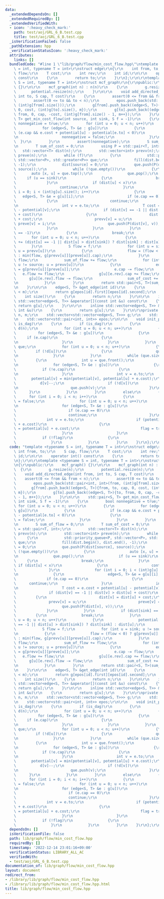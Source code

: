 ```yaml
---
data:
  _extendedDependsOn: []
  _extendedRequiredBy: []
  _extendedVerifiedWith:
  - icon: ':heavy_check_mark:'
    path: test/aoj/GRL_6_B.test.cpp
    title: test/aoj/GRL_6_B.test.cpp
  _isVerificationFailed: false
  _pathExtension: hpp
  _verificationStatusIcon: ':heavy_check_mark:'
  attributes:
    links: []
  bundledCode: "#line 1 \"lib/graph/flow/min_cost_flow.hpp\"\ntemplate <typename S\
    \ = int, typename T = int>\r\nstruct edge\r\n{\r\n    int from, to;\r\n    S cap,\
    \ flow;\r\n    T cost;\r\n    int rev;\r\n    int id;\r\n\r\n    operator int()\
    \ const\r\n    {\r\n        return to;\r\n    }\r\n};\r\n\r\ntemplate <typename\
    \ S = int, typename T = int>\r\nstruct mcf_graph\r\n{\r\npublic:\r\n    mcf_graph()\
    \ {}\r\n\r\n    mcf_graph(int n) : n(n)\r\n    {\r\n        g.resize(n);\r\n \
    \       potential.resize(n);\r\n    }\r\n\r\n    void add_directed_edge(int from,\
    \ int to, S cap, T cost)\r\n    {\r\n        assert(0 <= from && from < n);\r\n\
    \        assert(0 <= to && to < n);\r\n        epos.push_back(std::pair<int, int>(from,\
    \ (int)g[from].size()));\r\n        g[from].push_back((edge<S, T>){from, to, cap,\
    \ 0, cost, (int)g[to].size(), m});\r\n        g[to].push_back((edge<S, T>){to,\
    \ from, 0, cap, -cost, (int)g[from].size() - 1, m++});\r\n    }\r\n\r\n    std::pair<S,\
    \ T> get_min_cost_flow(int source, int sink, S f = -1)\r\n    {\r\n        bool\
    \ nonnegative = true;\r\n        for (int u = 0; u < n; u++)\r\n        {\r\n\
    \            for (edge<S, T> &e : g[u])\r\n            {\r\n                if\
    \ (e.cap && e.cost + potential[u] - potential[e.to] < 0)\r\n                {\r\
    \n                    nonnegative = false;\r\n                }\r\n          \
    \  }\r\n        }\r\n        assert(nonnegative);\r\n        S sum_of_flow = 0;\r\
    \n        T sum_of_cost = 0;\r\n        using P = std::pair<T, int>;\r\n     \
    \   std::vector<T> dist(n);\r\n        std::vector<int> prevv(n);\r\n        std::vector<int>\
    \ preve(n);\r\n        while (f)\r\n        {\r\n            std::priority_queue<P,\
    \ std::vector<P>, std::greater<P>> que;\r\n            fill(dist.begin(), dist.end(),\
    \ -1);\r\n            dist[source] = 0;\r\n            que.push(P(dist[source],\
    \ source));\r\n            while (!que.empty())\r\n            {\r\n         \
    \       auto [x, u] = que.top();\r\n                que.pop();\r\n           \
    \     if (u == sink)\r\n                {\r\n                    break;\r\n  \
    \              }\r\n                if (dist[u] < x)\r\n                {\r\n\
    \                    continue;\r\n                }\r\n                for (int\
    \ i = 0; i < (int)g[u].size(); i++)\r\n                {\r\n                 \
    \   edge<S, T> &e = g[u][i];\r\n                    if (e.cap == 0)\r\n      \
    \              {\r\n                        continue;\r\n                    }\r\
    \n                    int v = e.to;\r\n                    T cost = e.cost + potential[u]\
    \ - potential[v];\r\n                    if (dist[v] == -1 || dist[v] > dist[u]\
    \ + cost)\r\n                    {\r\n                        dist[v] = dist[u]\
    \ + cost;\r\n                        prevv[v] = u;\r\n                       \
    \ preve[v] = i;\r\n                        que.push(P(dist[v], v));\r\n      \
    \              }\r\n                }\r\n            }\r\n            if (dist[sink]\
    \ == -1)\r\n            {\r\n                break;\r\n            }\r\n     \
    \       for (int u = 0; u < n; u++)\r\n            {\r\n                potential[u]\
    \ += (dist[u] == -1 || dist[u] > dist[sink]) ? dist[sink] : dist[u];\r\n     \
    \       }\r\n            S flow = f;\r\n            for (int u = sink; u != source;\
    \ u = prevv[u])\r\n            {\r\n                flow = (flow < 0) ? g[prevv[u]][preve[u]].cap\
    \ : min(flow, g[prevv[u]][preve[u]].cap);\r\n            }\r\n            f -=\
    \ flow;\r\n            sum_of_flow += flow;\r\n            for (int u = sink;\
    \ u != source; u = prevv[u])\r\n            {\r\n                edge<S, T> &e\
    \ = g[prevv[u]][preve[u]];\r\n                e.cap -= flow;\r\n             \
    \   e.flow += flow;\r\n                g[u][e.rev].cap += flow;\r\n          \
    \      g[u][e.rev].flow -= flow;\r\n                sum_of_cost += e.cost * flow;\r\
    \n            }\r\n        }\r\n        return std::pair<S, T>(sum_of_flow, sum_of_cost);\r\
    \n    }\r\n\r\n    edge<S, T> &get_edge(int id)\r\n    {\r\n        assert(id\
    \ < m);\r\n        return g[epos[id].first][epos[id].second];\r\n    }\r\n\r\n\
    \    int size()\r\n    {\r\n        return n;\r\n    }\r\n\r\n    inline const\
    \ std::vector<edge<S, T>> &operator[](const int &u) const\r\n    {\r\n       \
    \ return g[u];\r\n    }\r\n\r\n    inline std::vector<edge<S, T>> &operator[](const\
    \ int &u)\r\n    {\r\n        return g[u];\r\n    }\r\n\r\nprivate:\r\n    int\
    \ n, m;\r\n    std::vector<std::vector<edge<S, T>>> g;\r\n    std::vector<T> potential;\r\
    \n    std::vector<std::pair<int, int>> epos;\r\n\r\n    void init_potential(bool\
    \ is_dag)\r\n    {\r\n        if (is_dag)\r\n        {\r\n            std::vector<int>\
    \ d(n);\r\n            for (int u = 0; u < n; u++)\r\n            {\r\n      \
    \          for (edge<S, T> &e : g[u])\r\n                {\r\n               \
    \     if (e.cap)\r\n                    {\r\n                        d[e.to]++;\r\
    \n                    }\r\n                }\r\n            }\r\n            std::queue<int>\
    \ que;\r\n            for (int u = 0; u < n; u++)\r\n            {\r\n       \
    \         if (!d[u])\r\n                {\r\n                    que.push(u);\r\
    \n                }\r\n            }\r\n            while (que.size())\r\n   \
    \         {\r\n                int u = que.front();\r\n                que.pop();\r\
    \n                for (edge<S, T> &e : g[u])\r\n                {\r\n        \
    \            if (!e.cap)\r\n                    {\r\n                        continue;\r\
    \n                    }\r\n                    int v = e.to;\r\n             \
    \       potential[v] = min(potential[v], potential[u] + e.cost);\r\n         \
    \           d[v]--;\r\n                    if (!d[v])\r\n                    {\r\
    \n                        que.push(v);\r\n                    }\r\n          \
    \      }\r\n            }\r\n        }\r\n        else\r\n        {\r\n      \
    \      for (int i = 0; i < n; i++)\r\n            {\r\n                bool flag\
    \ = false;\r\n                for (int u = 0; u < n; u++)\r\n                {\r\
    \n                    for (edge<S, T> &e : g[u])\r\n                    {\r\n\
    \                        if (e.cap == 0)\r\n                        {\r\n    \
    \                        continue;\r\n                        }\r\n          \
    \              int v = e.to;\r\n                        if (potential[v] > potential[u]\
    \ + e.cost)\r\n                        {\r\n                            potential[v]\
    \ = potential[u] + e.cost;\r\n                            flag = true;\r\n   \
    \                     }\r\n                    }\r\n                }\r\n    \
    \            if (!flag)\r\n                {\r\n                    break;\r\n\
    \                }\r\n            }\r\n        }\r\n    }\r\n};\r\n"
  code: "template <typename S = int, typename T = int>\r\nstruct edge\r\n{\r\n   \
    \ int from, to;\r\n    S cap, flow;\r\n    T cost;\r\n    int rev;\r\n    int\
    \ id;\r\n\r\n    operator int() const\r\n    {\r\n        return to;\r\n    }\r\
    \n};\r\n\r\ntemplate <typename S = int, typename T = int>\r\nstruct mcf_graph\r\
    \n{\r\npublic:\r\n    mcf_graph() {}\r\n\r\n    mcf_graph(int n) : n(n)\r\n  \
    \  {\r\n        g.resize(n);\r\n        potential.resize(n);\r\n    }\r\n\r\n\
    \    void add_directed_edge(int from, int to, S cap, T cost)\r\n    {\r\n    \
    \    assert(0 <= from && from < n);\r\n        assert(0 <= to && to < n);\r\n\
    \        epos.push_back(std::pair<int, int>(from, (int)g[from].size()));\r\n \
    \       g[from].push_back((edge<S, T>){from, to, cap, 0, cost, (int)g[to].size(),\
    \ m});\r\n        g[to].push_back((edge<S, T>){to, from, 0, cap, -cost, (int)g[from].size()\
    \ - 1, m++});\r\n    }\r\n\r\n    std::pair<S, T> get_min_cost_flow(int source,\
    \ int sink, S f = -1)\r\n    {\r\n        bool nonnegative = true;\r\n       \
    \ for (int u = 0; u < n; u++)\r\n        {\r\n            for (edge<S, T> &e :\
    \ g[u])\r\n            {\r\n                if (e.cap && e.cost + potential[u]\
    \ - potential[e.to] < 0)\r\n                {\r\n                    nonnegative\
    \ = false;\r\n                }\r\n            }\r\n        }\r\n        assert(nonnegative);\r\
    \n        S sum_of_flow = 0;\r\n        T sum_of_cost = 0;\r\n        using P\
    \ = std::pair<T, int>;\r\n        std::vector<T> dist(n);\r\n        std::vector<int>\
    \ prevv(n);\r\n        std::vector<int> preve(n);\r\n        while (f)\r\n   \
    \     {\r\n            std::priority_queue<P, std::vector<P>, std::greater<P>>\
    \ que;\r\n            fill(dist.begin(), dist.end(), -1);\r\n            dist[source]\
    \ = 0;\r\n            que.push(P(dist[source], source));\r\n            while\
    \ (!que.empty())\r\n            {\r\n                auto [x, u] = que.top();\r\
    \n                que.pop();\r\n                if (u == sink)\r\n           \
    \     {\r\n                    break;\r\n                }\r\n               \
    \ if (dist[u] < x)\r\n                {\r\n                    continue;\r\n \
    \               }\r\n                for (int i = 0; i < (int)g[u].size(); i++)\r\
    \n                {\r\n                    edge<S, T> &e = g[u][i];\r\n      \
    \              if (e.cap == 0)\r\n                    {\r\n                  \
    \      continue;\r\n                    }\r\n                    int v = e.to;\r\
    \n                    T cost = e.cost + potential[u] - potential[v];\r\n     \
    \               if (dist[v] == -1 || dist[v] > dist[u] + cost)\r\n           \
    \         {\r\n                        dist[v] = dist[u] + cost;\r\n         \
    \               prevv[v] = u;\r\n                        preve[v] = i;\r\n   \
    \                     que.push(P(dist[v], v));\r\n                    }\r\n  \
    \              }\r\n            }\r\n            if (dist[sink] == -1)\r\n   \
    \         {\r\n                break;\r\n            }\r\n            for (int\
    \ u = 0; u < n; u++)\r\n            {\r\n                potential[u] += (dist[u]\
    \ == -1 || dist[u] > dist[sink]) ? dist[sink] : dist[u];\r\n            }\r\n\
    \            S flow = f;\r\n            for (int u = sink; u != source; u = prevv[u])\r\
    \n            {\r\n                flow = (flow < 0) ? g[prevv[u]][preve[u]].cap\
    \ : min(flow, g[prevv[u]][preve[u]].cap);\r\n            }\r\n            f -=\
    \ flow;\r\n            sum_of_flow += flow;\r\n            for (int u = sink;\
    \ u != source; u = prevv[u])\r\n            {\r\n                edge<S, T> &e\
    \ = g[prevv[u]][preve[u]];\r\n                e.cap -= flow;\r\n             \
    \   e.flow += flow;\r\n                g[u][e.rev].cap += flow;\r\n          \
    \      g[u][e.rev].flow -= flow;\r\n                sum_of_cost += e.cost * flow;\r\
    \n            }\r\n        }\r\n        return std::pair<S, T>(sum_of_flow, sum_of_cost);\r\
    \n    }\r\n\r\n    edge<S, T> &get_edge(int id)\r\n    {\r\n        assert(id\
    \ < m);\r\n        return g[epos[id].first][epos[id].second];\r\n    }\r\n\r\n\
    \    int size()\r\n    {\r\n        return n;\r\n    }\r\n\r\n    inline const\
    \ std::vector<edge<S, T>> &operator[](const int &u) const\r\n    {\r\n       \
    \ return g[u];\r\n    }\r\n\r\n    inline std::vector<edge<S, T>> &operator[](const\
    \ int &u)\r\n    {\r\n        return g[u];\r\n    }\r\n\r\nprivate:\r\n    int\
    \ n, m;\r\n    std::vector<std::vector<edge<S, T>>> g;\r\n    std::vector<T> potential;\r\
    \n    std::vector<std::pair<int, int>> epos;\r\n\r\n    void init_potential(bool\
    \ is_dag)\r\n    {\r\n        if (is_dag)\r\n        {\r\n            std::vector<int>\
    \ d(n);\r\n            for (int u = 0; u < n; u++)\r\n            {\r\n      \
    \          for (edge<S, T> &e : g[u])\r\n                {\r\n               \
    \     if (e.cap)\r\n                    {\r\n                        d[e.to]++;\r\
    \n                    }\r\n                }\r\n            }\r\n            std::queue<int>\
    \ que;\r\n            for (int u = 0; u < n; u++)\r\n            {\r\n       \
    \         if (!d[u])\r\n                {\r\n                    que.push(u);\r\
    \n                }\r\n            }\r\n            while (que.size())\r\n   \
    \         {\r\n                int u = que.front();\r\n                que.pop();\r\
    \n                for (edge<S, T> &e : g[u])\r\n                {\r\n        \
    \            if (!e.cap)\r\n                    {\r\n                        continue;\r\
    \n                    }\r\n                    int v = e.to;\r\n             \
    \       potential[v] = min(potential[v], potential[u] + e.cost);\r\n         \
    \           d[v]--;\r\n                    if (!d[v])\r\n                    {\r\
    \n                        que.push(v);\r\n                    }\r\n          \
    \      }\r\n            }\r\n        }\r\n        else\r\n        {\r\n      \
    \      for (int i = 0; i < n; i++)\r\n            {\r\n                bool flag\
    \ = false;\r\n                for (int u = 0; u < n; u++)\r\n                {\r\
    \n                    for (edge<S, T> &e : g[u])\r\n                    {\r\n\
    \                        if (e.cap == 0)\r\n                        {\r\n    \
    \                        continue;\r\n                        }\r\n          \
    \              int v = e.to;\r\n                        if (potential[v] > potential[u]\
    \ + e.cost)\r\n                        {\r\n                            potential[v]\
    \ = potential[u] + e.cost;\r\n                            flag = true;\r\n   \
    \                     }\r\n                    }\r\n                }\r\n    \
    \            if (!flag)\r\n                {\r\n                    break;\r\n\
    \                }\r\n            }\r\n        }\r\n    }\r\n};\r\n"
  dependsOn: []
  isVerificationFile: false
  path: lib/graph/flow/min_cost_flow.hpp
  requiredBy: []
  timestamp: '2022-12-14 23:01:16+09:00'
  verificationStatus: LIBRARY_ALL_AC
  verifiedWith:
  - test/aoj/GRL_6_B.test.cpp
documentation_of: lib/graph/flow/min_cost_flow.hpp
layout: document
redirect_from:
- /library/lib/graph/flow/min_cost_flow.hpp
- /library/lib/graph/flow/min_cost_flow.hpp.html
title: lib/graph/flow/min_cost_flow.hpp
---
```

